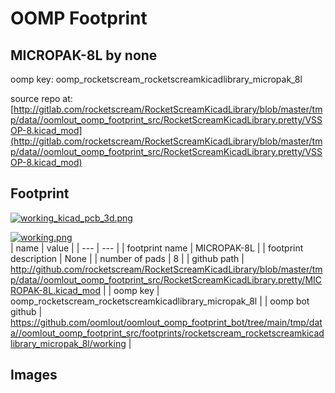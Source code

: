 # OOMP Footprint  
## MICROPAK-8L  by none  
  
oomp key: oomp_rocketscream_rocketscreamkicadlibrary_micropak_8l  
  
source repo at: [http://gitlab.com/rocketscream/RocketScreamKicadLibrary/blob/master/tmp/data//oomlout_oomp_footprint_src/RocketScreamKicadLibrary.pretty/VSSOP-8.kicad_mod](http://gitlab.com/rocketscream/RocketScreamKicadLibrary/blob/master/tmp/data//oomlout_oomp_footprint_src/RocketScreamKicadLibrary.pretty/VSSOP-8.kicad_mod)  
## Footprint  
  
[![working_kicad_pcb_3d.png](working_kicad_pcb_3d_600.png)](working_kicad_pcb_3d.png)  
  
[![working.png](working_600.png)](working.png)  
| name | value | 
| --- | --- | 
| footprint name | MICROPAK-8L | 
| footprint description | None | 
| number of pads | 8 | 
| github path | http://github.com/rocketscream/RocketScreamKicadLibrary/blob/master/tmp/data//oomlout_oomp_footprint_src/RocketScreamKicadLibrary.pretty/MICROPAK-8L.kicad_mod | 
| oomp key | oomp_rocketscream_rocketscreamkicadlibrary_micropak_8l | 
| oomp bot github | https://github.com/oomlout/oomlout_oomp_footprint_bot/tree/main/tmp/data//oomlout_oomp_footprint_src/footprints/rocketscream_rocketscreamkicadlibrary_micropak_8l/working | 
## Images  

